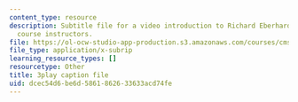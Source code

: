 ```yaml
---
content_type: resource
description: Subtitle file for a video introduction to Richard Eberhardt, one of the
  course instructors.
file: https://ol-ocw-studio-app-production.s3.amazonaws.com/courses/cms-611j-creating-video-games-fall-2014/dcec54d6be6d5861862633633acd74fe_HpACiptk990.srt
file_type: application/x-subrip
learning_resource_types: []
resourcetype: Other
title: 3play caption file
uid: dcec54d6-be6d-5861-8626-33633acd74fe
---
```

